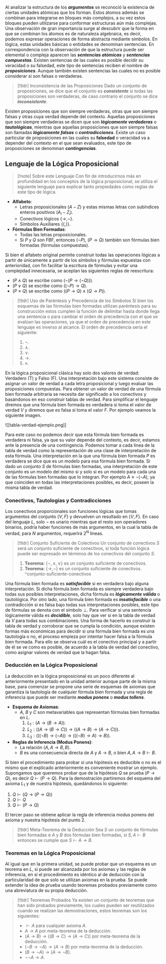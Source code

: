 
Al analizar la estructura de los ***argumentos*** se reconoció la existencia de ciertas unidades atómicas que los forman. Estos átomos además se combinan para integrarse en bloques más complejos, a su vez estos bloques pueden utilizarse para conformar estructuras aún más complejas. Una observación de gran importancia surge al descubrir que la forma en que se combinan los átomos es de naturaleza algebraica, es decir, podemos expresar operaciones de forma abstracta mediante símbolos.
En lógica, estas unidades básicas o entidades se denominan sentencias. En correspondencia con la observación de que la estructura puede ser elemental o compleja aparecen las ***sentencias atómicas*** y ***sentencias compuestas***. Existen sentencias de las cuales es posible decidir su veracidad o su falsedad, este tipo de sentencias reciben el nombre de ***proposiciones***. Aunque también existen sentencias las cuales no es posible considerar si son falsas o verdaderas.

>[!tldr] Inconsistencia de las Proposiciones
>Dado un conjunto de proposiciones, se dice que el conjunto es ***consistente*** si todas las proposiciones son verdaderas, de caso contrario el conjunto se dice ***inconsistente***.

Existen proposiciones que son siempre verdaderas, otras que son siempre falsas y otras cuya verdad depende del contexto. Aquellas proposiciones que son siempre verdaderas se dicen que son ***lógicamente verdaderas*** o ***tautológicas***, mientras que aquellas proposiciones que son siempre falsas son llamadas ***lógicamente falsas*** o ***contradicciones***. Existe un caso particular de proposiciones en las cuales su **falsedad** o veracidad va a depender del contexto en el que sean evaluados, este tipo de proposiciones se denominan ***contingencias***.

## Lenguaje de la Lógica Proposicional

>[!note] Sobre este Lenguaje
>Con fin de introducirnos más en profundidad en los conceptos de la lógica proposicional, se utiliza el siguiente lenguaje para explicar tanto propiedades como reglas de este tipo de lógica.

- **Alfabeto**:
	- Letras proposicionales $(A-Z)$ y estas mismas letras con subíndices enteros positivos $(A_i - Z_i)$.
	- Conectivos lógicos $\{ \rightarrow, ¬ \}$.
	- Símbolos Auxiliares $\{ ( , ) \}$.
- **Fórmulas Bien Formadas**:
	- Todas las letras proposicionales.
	- Si $P$ y $Q$ son FBF, entonces $(¬P)$, $(P \rightarrow Q)$ también son fórmulas bien formadas (fórmulas compuestas).

Si bien el alfabeto original permite construir todas las operaciones lógicas a partir de únicamente a partir de los símbolos y fórmulas expuestas con anterioridad, con fin facilitar la escritura de fórmulas y evitar una complejidad innecesaria, se aceptan las siguientes reglas de reescritura:

- $(P \wedge Q)$ se escribe como $(¬(P \rightarrow (¬Q)))$.
- $(P \vee Q)$ se escribe como $((¬P) \rightarrow Q)$.
- $(P \equiv Q)$ se escribe como $((P \rightarrow Q) \wedge (Q \rightarrow P))$.

>[!tldr] Uso de Paréntesis y Precedencia de los Símbolos
>Si bien los esquemas de las fórmulas bien formadas utilizan paréntesis para su construcción estos cumplen la función de delimitar hasta donde llega una sentencia o para cambiar el orden de precedencia con el que se evalúan las operaciones, ya que el orden de precedencia en este lenguaje es inverso al alcance. El orden de precedencia sería el siguiente:
>
>1. $¬$.
>2. $\wedge$.
>3. $\vee$.
>4. $\rightarrow$.
>5. $\equiv$.

En la lógica proposicional clásica hay solo dos valores de verdad: Verdadero (T) y Falso (F). Una interpretación bajo este sistema consiste de asignar un valor de verdad a cada letra proposicional y luego evaluar las proposiciones compuestas. Para obtener un valor de verdad de una fórmula bien formada arbitraria se necesita dar significado a los conectivos y basándonos en eso construir tablas de verdad. Para simplificar el lenguaje diremos que una fórmula bien formada es verdadera si toma el valor de verdad $V$ y diremos que es falsa si toma el valor $F$. Por ejemplo veamos la siguiente imagen.

![[tabla-verdad-ejemplo.png]]

Para este caso no podemos decir que esta fórmula bien formada es verdadera ni falsa, ya que su valor depende del contexto, es decir, estamos ante la presencia de una contingencia.
Podemos tomar a cada línea de la tabla de verdad como la representación de una clase de interpretación de esta fórmula. Una interpretación en la que una fórmula bien formada $P$ es verdadera se dice que es un modelo para esa fórmula bien formada. Si dado un conjunto $S$ de fórmulas bien formadas, una interpretación de este conjunto es un modelo del mismo si y solo si es un modelo para cada una de las fórmulas bien formadas que lo integran. Por ejemplo $A \equiv ¬(¬A)$, ya que coinciden en todas las interpretaciones posibles, es decir, poseen la misma tabla de verdad.

### Conectivos, Tautologías y Contradicciones

Los conectivos proporcionales son funciones lógicas que tomas argumentos del conjunto $\{V, F\}$ y devuelven un resultado en $\{V, F\}$. En caso del lenguaje $L$, solo $¬$ es unario mientras que el resto son operadores binarios, podría haber funciones de más argumentos, en la cual la tabla de verdad, para $N$ argumentos, requerirá $2^N$ líneas.

>[!tldr] Conjunto Suficiente de Colectivos
>Un conjunto de conectivos $S$ será un conjunto suficiente de conectivos, si toda función lógica puede ser expresado en términos de los conectivos del conjunto $S$.
>1. **Teorema**: $\{¬, \wedge, \vee\}$ es un conjunto suficiente de conectivos.
>2. **Teorema**: $\{ \rightarrow, ¬\}$ es un conjunto suficiente de conectivos. ^conjunto-suficiente-conectivos

Una fórmula bien formada es ***satisfacible*** si en verdadera bajo alguna interpretación. Si dicha fórmula bien formada es siempre verdadera bajo todas sus posibles interpretaciones, dicha fórmula es ***lógicamente válida*** o tautológica. Por otro lado, una fórmula bien formada es ***insatisfacible*** o una contradicción si es falsa bajo todas sus interpretaciones posibles, este tipo de fórmulas se denota con el símbolo $\perp$.
Para verificar si una sentencia lógicamente válida es ***decidible***, solo hay que ver si en la tabla de verdad da $V$ para todas sus combinaciones. Una forma de hacerlo es construir la tabla de verdad y corroborar que se cumpla la condición, aunque existen formas más económicas para decidir si una fórmula bien formada es una tautología o no, el proceso empieza por intentar hacer falsa a la fórmula bien formada. Para ello se observa cuál es el conectivo principal y a partir de él se ve como es posible, de acuerdo a la tabla de verdad del conectivo, como asignar valores de verdad que la hagan falsa.

### Deducción en la Lógica Proposicional

La deducción en la lógica proposicional es un poco diferente al anteriormente presentado en la unidad anterior aunque parte de la misma base, para comenzar se propone una serie de esquemas de axiomas que garantiza la tautología de cualquier fórmula bien formada y una regla de inferencia que puede ser mediante ***modus ponens*** o ***modus tollens***.

- **Esquema de Axiomas**:
	- $A$, $B$ y $C$ son metavariables que representan fórmulas bien formadas en $L$.
		1. $L_1: (A \rightarrow (B \rightarrow A))$.
		2. $L_2: ((A \rightarrow (B \rightarrow C)) \rightarrow ((A \rightarrow B) \rightarrow (A \rightarrow C)))$.
		3. $L_3: (((¬B) \rightarrow (¬A)) \rightarrow (((¬B) \rightarrow A) \rightarrow B))$.
- **Reglas de Inferencia (Modus Ponens)**:
	- La relación $(A, A \rightarrow B, B)$.
	- $B$ es una consecuencia directa de $A$ y $A \rightarrow B$, o bien $A, A \rightarrow B \vdash B$.

Si bien el procedimiento para probar si una hipótesis es deducible o no es el mismo que el explicado anteriormente es conveniente mostrar un ejemplo. Supongamos que queremos probar que de la hipótesis $Q$ se prueba $(P \rightarrow Q)$, es decir $Q \vdash (P \rightarrow Q)$. Para la demostración partiremos del esquema del axioma $L_1$ y de nuestra hipótesis, quedándonos lo siguiente:

1. $Q \vdash (Q \rightarrow (P \rightarrow Q))$
2. $Q \vdash Q$
3. $Q \vdash (P \rightarrow Q)$

El tercer paso se obtiene aplicar la regla de inferencia modus ponens del axioma y nuestra hipótesis del punto 2.

>[!tldr] Meta-Teorema de la Deducción
>Sea $S$ un conjunto de fórmulas bien formadas e $A$ y $B$ dos fórmulas bien formadas, si $S, A \vdash B$ entonces se cumple que $S \vdash A \rightarrow B$.

### Teoremas en la Lógica Proposicional

Al igual que en la primera unidad, se puede probar que un esquema es un teorema en $L$, si puede ser alcanzada por los axiomas y las reglas de inferencia, en sí el procedimiento es idéntico al de deducción con la particularidad de que solo se utilizan axiomas en la prueba. Se puede extender la idea de prueba usando teoremas probados previamente como una abreviatura de su propia deducción.

>[!tldr] Teoremas Probados
>Ya existen un conjunto de teoremas que han sido probados previamente, los cuales pueden ser reutilizados cuando se realizan las demostraciones, estos teoremas son los siguientes:
>
>- $\vdash A$ para cualquier axioma $A$.
>- $A \rightarrow A$ por meta-teorema de la deducción.
>- $(A \rightarrow B) \rightarrow ((B \rightarrow C) \rightarrow (A \rightarrow C))$ por meta-teorema de la deducción.
>- $(¬B \rightarrow ¬A) \rightarrow (A \rightarrow B)$ por meta-teorema de la deducción.
>- $(B \rightarrow ¬A) \rightarrow (A \rightarrow ¬B)$.
>- $¬¬A \rightarrow A$.


